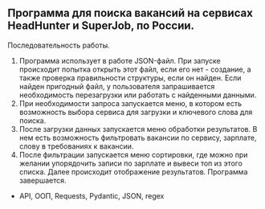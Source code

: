 ## Программа для поиска вакансий на сервисах HeadHunter и SuperJob, по России.
Последовательность работы.
1. Программа использует в работе JSON-файл. При запуске происходит попытка открыть этот файл, если его нет - создание, а также проверка правильности структуры, если он найден. Если найден пригодный файл, у пользователя запрашивается необходимость перезагрузки или работать с найденными данными.
2. При необходимости запроса запускается меню, в котором есть возможность выбора сервиса для загрузки и ключевого слова для поиска.
3. После загрузки данных запускается меню обработки результатов. В нем есть возможность фильтровать вакансии по сервису, зарплате, слову в требованиях к вакансии.
4. После фильтрации запускается меню сортировки, где можно при желании упорядочить записи по зарплате и вывеси топ из этого списка. Далее происходит отображение результатов. Программа завершается.

* API, ООП, Requests, Pydantic, JSON, regex  